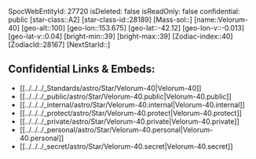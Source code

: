 ﻿---
location: [-42.12,-153.675,100]
type: Star
tags:
- astro/Star

---
SpocWebEntityId: 27720
isDeleted: false
isReadOnly: false
confidential: public
[star-class::A2]
[star-class-id::28189]
[Mass-sol::]
[name::Velorum-40]
[geo-alt::100]
[geo-lon::153.675]
[geo-lat::-42.12]
[geo-lon-v::-0.013]
[geo-lat-v::0.04]
[bright-min::39]
[bright-max::39]
[Zodiac-index::40]
[ZodiacId::28167]
[NextStarId::]



## Confidential Links & Embeds: 
- [[../../../_Standards/astro/Star/Velorum-40|Velorum-40]] 
- [[../../../_public/astro/Star/Velorum-40.public|Velorum-40.public]] 
- [[../../../_internal/astro/Star/Velorum-40.internal|Velorum-40.internal]] 
- [[../../../_protect/astro/Star/Velorum-40.protect|Velorum-40.protect]] 
- [[../../../_private/astro/Star/Velorum-40.private|Velorum-40.private]] 
- [[../../../_personal/astro/Star/Velorum-40.personal|Velorum-40.personal]] 
- [[../../../_secret/astro/Star/Velorum-40.secret|Velorum-40.secret]] 
